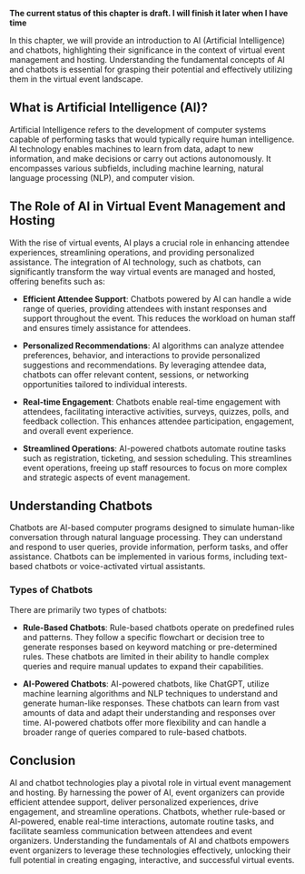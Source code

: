 **The current status of this chapter is draft. I will finish it later when I have time**

In this chapter, we will provide an introduction to AI (Artificial Intelligence) and chatbots, highlighting their significance in the context of virtual event management and hosting. Understanding the fundamental concepts of AI and chatbots is essential for grasping their potential and effectively utilizing them in the virtual event landscape.

What is Artificial Intelligence (AI)?
-------------------------------------

Artificial Intelligence refers to the development of computer systems capable of performing tasks that would typically require human intelligence. AI technology enables machines to learn from data, adapt to new information, and make decisions or carry out actions autonomously. It encompasses various subfields, including machine learning, natural language processing (NLP), and computer vision.

The Role of AI in Virtual Event Management and Hosting
------------------------------------------------------

With the rise of virtual events, AI plays a crucial role in enhancing attendee experiences, streamlining operations, and providing personalized assistance. The integration of AI technology, such as chatbots, can significantly transform the way virtual events are managed and hosted, offering benefits such as:

* **Efficient Attendee Support**: Chatbots powered by AI can handle a wide range of queries, providing attendees with instant responses and support throughout the event. This reduces the workload on human staff and ensures timely assistance for attendees.

* **Personalized Recommendations**: AI algorithms can analyze attendee preferences, behavior, and interactions to provide personalized suggestions and recommendations. By leveraging attendee data, chatbots can offer relevant content, sessions, or networking opportunities tailored to individual interests.

* **Real-time Engagement**: Chatbots enable real-time engagement with attendees, facilitating interactive activities, surveys, quizzes, polls, and feedback collection. This enhances attendee participation, engagement, and overall event experience.

* **Streamlined Operations**: AI-powered chatbots automate routine tasks such as registration, ticketing, and session scheduling. This streamlines event operations, freeing up staff resources to focus on more complex and strategic aspects of event management.

Understanding Chatbots
----------------------

Chatbots are AI-based computer programs designed to simulate human-like conversation through natural language processing. They can understand and respond to user queries, provide information, perform tasks, and offer assistance. Chatbots can be implemented in various forms, including text-based chatbots or voice-activated virtual assistants.

### Types of Chatbots

There are primarily two types of chatbots:

* **Rule-Based Chatbots**: Rule-based chatbots operate on predefined rules and patterns. They follow a specific flowchart or decision tree to generate responses based on keyword matching or pre-determined rules. These chatbots are limited in their ability to handle complex queries and require manual updates to expand their capabilities.

* **AI-Powered Chatbots**: AI-powered chatbots, like ChatGPT, utilize machine learning algorithms and NLP techniques to understand and generate human-like responses. These chatbots can learn from vast amounts of data and adapt their understanding and responses over time. AI-powered chatbots offer more flexibility and can handle a broader range of queries compared to rule-based chatbots.

Conclusion
----------

AI and chatbot technologies play a pivotal role in virtual event management and hosting. By harnessing the power of AI, event organizers can provide efficient attendee support, deliver personalized experiences, drive engagement, and streamline operations. Chatbots, whether rule-based or AI-powered, enable real-time interactions, automate routine tasks, and facilitate seamless communication between attendees and event organizers. Understanding the fundamentals of AI and chatbots empowers event organizers to leverage these technologies effectively, unlocking their full potential in creating engaging, interactive, and successful virtual events.
